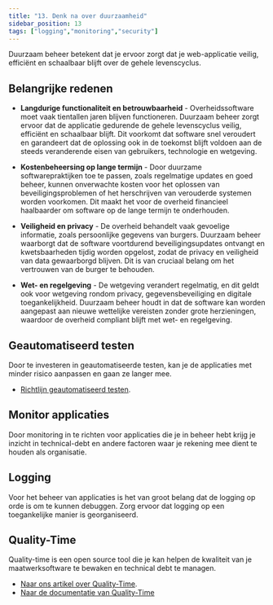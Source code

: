 ```yaml
---
title: "13. Denk na over duurzaamheid"
sidebar_position: 13
tags: ["logging","monitoring","security"]
---
```


Duurzaam beheer betekent dat je ervoor zorgt dat je web-applicatie veilig, efficiënt en schaalbaar blijft over de gehele levenscyclus.

## Belangrijke redenen

- **Langdurige functionaliteit en betrouwbaarheid** - Overheidssoftware moet vaak tientallen jaren blijven functioneren. Duurzaam beheer zorgt ervoor dat de applicatie gedurende de gehele levenscyclus veilig, efficiënt en schaalbaar blijft. Dit voorkomt dat software snel veroudert en garandeert dat de oplossing ook in de toekomst blijft voldoen aan de steeds veranderende eisen van gebruikers, technologie en wetgeving.

- **Kostenbeheersing op lange termijn** - Door duurzame softwarepraktijken toe te passen, zoals regelmatige updates en goed beheer, kunnen onverwachte kosten voor het oplossen van beveiligingsproblemen of het herschrijven van verouderde systemen worden voorkomen. Dit maakt het voor de overheid financieel haalbaarder om software op de lange termijn te onderhouden.

- **Veiligheid en privacy** - De overheid behandelt vaak gevoelige informatie, zoals persoonlijke gegevens van burgers. Duurzaam beheer waarborgt dat de software voortdurend beveiligingsupdates ontvangt en kwetsbaarheden tijdig worden opgelost, zodat de privacy en veiligheid van data gewaarborgd blijven. Dit is van cruciaal belang om het vertrouwen van de burger te behouden.

- **Wet- en regelgeving** - De wetgeving verandert regelmatig, en dit geldt ook voor wetgeving rondom privacy, gegevensbeveiliging en digitale toegankelijkheid. Duurzaam beheer houdt in dat de software kan worden aangepast aan nieuwe wettelijke vereisten zonder grote herzieningen, waardoor de overheid compliant blijft met wet- en regelgeving.

## Geautomatiseerd testen

Door te investeren in geautomatiseerde testen, kan je de applicaties met minder risico aanpassen en gaan ze langer mee.

- [Richtlijn geautomatiseerd testen](richtlijn-geautomatiseerd-testen.md).

## Monitor applicaties

Door monitoring in te richten voor applicaties die je in beheer hebt krijg je inzicht in technical-debt en andere factoren waar je rekening mee dient te houden als organisatie.

## Logging

Voor het beheer van applicaties is het van groot belang dat de logging op orde is om te kunnen debuggen. Zorg ervoor dat logging op een toegankelijke manier is georganiseerd.

## Quality-Time

Quality-time is een open source tool die je kan helpen de kwaliteit van je maatwerksoftware te bewaken en technical debt te managen.

- [Naar ons artikel over Quality-Time](/kennisbank/infra/tools/quality-time).
- [Naar de documentatie van Quality-Time](https://quality-time.readthedocs.io/en/latest/)
